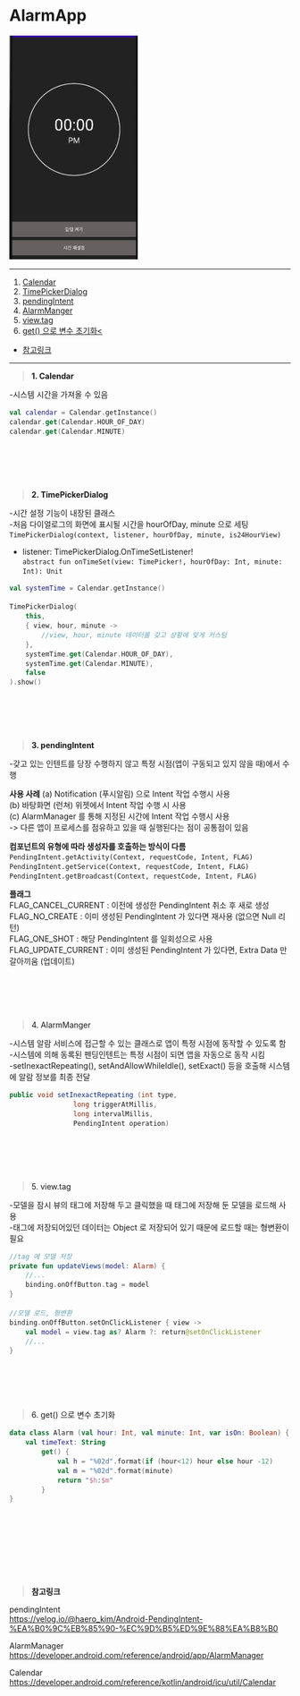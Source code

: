# AlarmApp

<img src="https://github.com/HYUNJUNEPARK/ImageRepository/blob/master/IntermediateApp/4_AlarmApp.jpg" height="400"/>

---
1. <a href = "#content1">Calendar</a></br>
2. <a href = "#content2">TimePickerDialog</a></br>
3. <a href = "#content3">pendingIntent</a></br>
4. <a href = "#content4">AlarmManger</a></br>
5. <a href = "#content5">view.tag</a></br>
6. <a href = "#content6">get() 으로 변수 초기화<</a></br>

* <a href = "#ref">참고링크</a>
---
><a id = "content1">**1. Calendar**</a></br>


-시스템 시간을 가져올 수 있음</br>


```kotlin
val calendar = Calendar.getInstance()
calendar.get(Calendar.HOUR_OF_DAY)
calendar.get(Calendar.MINUTE)
```

<br></br>
<br></br>

><a id = "content2">**2. TimePickerDialog**</a></br>

-시간 설정 기능이 내장된 클래스</br>
-처음 다이얼로그의 화면에 표시될 시간을 hourOfDay, minute 으로 세팅</br>
`TimePickerDialog(context, listener, hourOfDay, minute, is24HourView)`</br>
- listener: TimePickerDialog.OnTimeSetListener!</br>
`abstract fun onTimeSet(view: TimePicker!, hourOfDay: Int, minute: Int): Unit`</br>

```kotlin
val systemTime = Calendar.getInstance()

TimePickerDialog(
    this,
    { view, hour, minute ->
        //view, hour, minute 데이터를 갖고 상황에 맞게 커스텀
    },
    systemTime.get(Calendar.HOUR_OF_DAY),
    systemTime.get(Calendar.MINUTE),
    false
).show()
```

<br></br>
<br></br>

><a id = "content3">**3. pendingIntent**</a></br>

-갖고 있는 인텐트를 당장 수행하지 않고 특정 시점(앱이 구동되고 있지 않을 때)에서 수행</br>

**사용 사례**
(a) Notification (푸시알림) 으로 Intent 작업 수행시 사용</br>
(b) 바탕화면 (런쳐) 위젯에서 Intent 작업 수행 시 사용</br>
(c) AlarmManager 를 통해 지정된 시간에 Intent 작업 수행시 사용</br>
-> 다른 앱이 프로세스를 점유하고 있을 때 실행된다는 점이 공통점이 있음</br>

**컴포넌트의 유형에 따라 생성자를 호출하는 방식이 다름**
`PendingIntent.getActivity(Context, requestCode, Intent, FLAG)`</br>
`PendingIntent.getService(Context, requestCode, Intent, FLAG)`</br>
`PendingIntent.getBroadcast(Context, requestCode, Intent, FLAG)`</br>

**플래그**</br>
FLAG_CANCEL_CURRENT : 이전에 생성한 PendingIntent 취소 후 새로 생성</br>
FLAG_NO_CREATE : 이미 생성된 PendingIntent 가 있다면 재사용 (없으면 Null 리턴)</br>
FLAG_ONE_SHOT : 해당 PendingIntent 를 일회성으로 사용</br>
FLAG_UPDATE_CURRENT : 이미 생성된 PendingIntent 가 있다면, Extra Data 만 갈아끼움 (업데이트)</br>

<br></br>
<br></br>

><a id = "content4">4. AlarmManger</a></br>

-시스템 알람 서비스에 접근할 수 있는 클래스로 앱이 특정 시점에 동작할 수 있도록 함</br>
-시스템에 의해 동록된 펜딩인텐트는 특정 시점이 되면 앱을 자동으로 동작 시킴</br>
-setInexactRepeating(), setAndAllowWhileIdle(), setExact() 등을 호출해 시스템에 알람 정보를 최종 전달</br>

```java
public void setInexactRepeating (int type,
                long triggerAtMillis,
                long intervalMillis,
                PendingIntent operation)
```

<br></br>
<br></br>

><a id = "content5">5. view.tag</a></br>

-모델을 잠시 뷰의 태그에 저장해 두고 클릭했을 때 태그에 저장해 둔 모델을 로드해 사용</br>
-태그에 저장되어있던 데이터는 Object 로 저장되어 있기 때문에 로드할 때는 형변환이 필요</br>

```kotlin
//tag 에 모델 저장
private fun updateViews(model: Alarm) {
    //...
    binding.onOffButton.tag = model
}

//모델 로드, 형변환
binding.onOffButton.setOnClickListener { view ->
    val model = view.tag as? Alarm ?: return@setOnClickListener
    //...
}
```
<br></br>
<br></br>


><a id = "content6">6. get() 으로 변수 초기화</a></br>

```kotlin
data class Alarm (val hour: Int, val minute: Int, var isOn: Boolean) {
    val timeText: String
        get() {
            val h = "%02d".format(if (hour<12) hour else hour -12)
            val m = "%02d".format(minute)
            return "$h:$m"
        }
}
```
<br></br>
<br></br>
---

><a id = "ref">**참고링크**</a></br>

pendingIntent</br>
https://velog.io/@haero_kim/Android-PendingIntent-%EA%B0%9C%EB%85%90-%EC%9D%B5%ED%9E%88%EA%B8%B0</br>

AlarmManager</br>
https://developer.android.com/reference/android/app/AlarmManager</br>

Calendar</br>
https://developer.android.com/reference/kotlin/android/icu/util/Calendar

